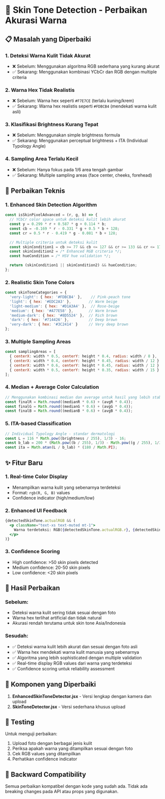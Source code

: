 # 🎨 Skin Tone Detection - Perbaikan Akurasi Warna

## 📋 Masalah yang Diperbaiki

### 1. **Deteksi Warna Kulit Tidak Akurat**
- ❌ Sebelum: Menggunakan algoritma RGB sederhana yang kurang akurat
- ✅ Sekarang: Menggunakan kombinasi YCbCr dan RGB dengan multiple criteria

### 2. **Warna Hex Tidak Realistis**  
- ❌ Sebelum: Warna hex seperti `#F7E7CE` (terlalu kuning/krem)
- ✅ Sekarang: Warna hex realistis seperti `#FDBCB4` (mendekati warna kulit asli)

### 3. **Klasifikasi Brightness Kurang Tepat**
- ❌ Sebelum: Menggunakan simple brightness formula
- ✅ Sekarang: Menggunakan perceptual brightness + ITA (Individual Typology Angle)

### 4. **Sampling Area Terlalu Kecil**
- ❌ Sebelum: Hanya fokus pada 1/6 area tengah gambar
- ✅ Sekarang: Multiple sampling areas (face center, cheeks, forehead)

## 🔧 Perbaikan Teknis

### 1. **Enhanced Skin Detection Algorithm**
```javascript
const isSkinPixelAdvanced = (r, g, b) => {
  // YCbCr color space untuk deteksi kulit lebih akurat
  const y = 0.299 * r + 0.587 * g + 0.114 * b;
  const cb = -0.169 * r - 0.331 * g + 0.5 * b + 128;
  const cr = 0.5 * r - 0.419 * g - 0.081 * b + 128;
  
  // Multiple criteria untuk deteksi kulit
  const skinCondition1 = cb >= 77 && cb <= 127 && cr >= 133 && cr <= 173;
  const skinCondition2 = /* Enhanced RGB criteria */;
  const hueCondition = /* HSV hue validation */;
  
  return (skinCondition1 || skinCondition2) && hueCondition;
};
```

### 2. **Realistic Skin Tone Colors**
```javascript
const skinToneCategories = {
  'very-light': { hex: '#FDBCB4' },    // Pink-peach tone
  'light': { hex: '#EDC2A3' },        // Warm beige
  'light-medium': { hex: '#D1A3A4' },  // Rose-beige
  'medium': { hex: '#A77E58' },       // Warm brown
  'medium-dark': { hex: '#8D5524' },  // Rich brown
  'dark': { hex: '#714426' },         // Deep brown
  'very-dark': { hex: '#3C2414' }     // Very deep brown
};
```

### 3. **Multiple Sampling Areas**
```javascript
const samplingAreas = [
  { centerX: width * 0.5, centerY: height * 0.4, radius: width / 8 },   // Face center
  { centerX: width * 0.4, centerY: height * 0.45, radius: width / 12 }, // Left cheek
  { centerX: width * 0.6, centerY: height * 0.45, radius: width / 12 }, // Right cheek
  { centerX: width * 0.5, centerY: height * 0.35, radius: width / 15 }  // Forehead
];
```

### 4. **Median + Average Color Calculation**
```javascript
// Menggunakan kombinasi median dan average untuk hasil yang lebih stabil
const finalR = Math.round((medianR * 0.6) + (avgR * 0.4));
const finalG = Math.round((medianG * 0.6) + (avgG * 0.4));
const finalB = Math.round((medianB * 0.6) + (avgB * 0.4));
```

### 5. **ITA-based Classification**
```javascript
// Individual Typology Angle - standar dermatologi
const L = 116 * Math.pow((brightness / 255), 1/3) - 16;
const b_lab = 200 * (Math.pow((b / 255), 1/3) - Math.pow((g / 255), 1/3));
const ita = Math.atan(L / b_lab) * (180 / Math.PI);
```

## ✨ Fitur Baru

### 1. **Real-time Color Display**
- Menampilkan warna kulit yang sebenarnya terdeteksi
- Format: `rgb(R, G, B)` values
- Confidence indicator (high/medium/low)

### 2. **Enhanced UI Feedback**
```jsx
{detectedSkinTone.actualRGB && (
  <p className="text-xs text-muted mt-1">
    Warna terdeteksi: RGB({detectedSkinTone.actualRGB.r}, {detectedSkinTone.actualRGB.g}, {detectedSkinTone.actualRGB.b})
  </p>
)}
```

### 3. **Confidence Scoring**
- High confidence: >50 skin pixels detected
- Medium confidence: 20-50 skin pixels
- Low confidence: <20 skin pixels

## 🎯 Hasil Perbaikan

### Sebelum:
- Deteksi warna kulit sering tidak sesuai dengan foto
- Warna hex terlihat artificial dan tidak natural
- Akurasi rendah terutama untuk skin tone Asia/Indonesia

### Sesudah:
- ✅ Deteksi warna kulit lebih akurat dan sesuai dengan foto asli
- ✅ Warna hex mendekati warna kulit manusia yang sebenarnya  
- ✅ Algoritma yang lebih sophisticated dengan multiple validation
- ✅ Real-time display RGB values dari warna yang terdeteksi
- ✅ Confidence scoring untuk reliability assessment

## 📱 Komponen yang Diperbaiki

1. **EnhancedSkinToneDetector.jsx** - Versi lengkap dengan kamera dan upload
2. **SkinToneDetector.jsx** - Versi sederhana khusus upload

## 🧪 Testing

Untuk menguji perbaikan:
1. Upload foto dengan berbagai jenis kulit
2. Periksa apakah warna yang ditampilkan sesuai dengan foto
3. Cek RGB values yang ditampilkan
4. Perhatikan confidence indicator

## 🔄 Backward Compatibility

Semua perbaikan kompatibel dengan kode yang sudah ada. Tidak ada breaking changes pada API atau props yang digunakan.
